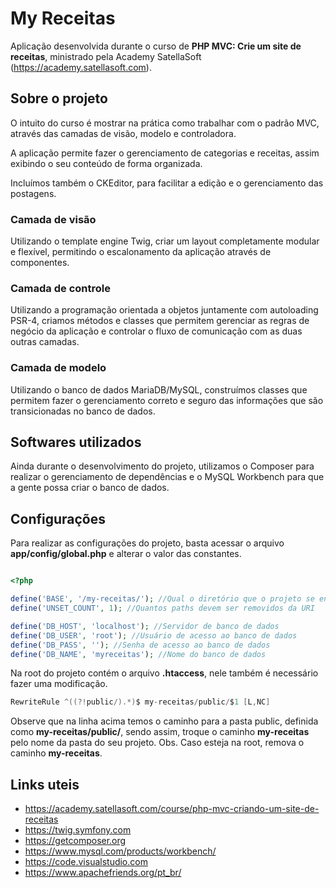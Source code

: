 # My Receitas

Aplicação desenvolvida durante o curso de **PHP MVC: Crie um site de receitas**, ministrado pela Academy SatellaSoft (https://academy.satellasoft.com).

## Sobre o projeto

O intuito do curso é mostrar na prática como trabalhar com o padrão MVC, através das camadas de visão, modelo e controladora.

A aplicação permite fazer o gerenciamento de categorias e receitas, assim exibindo o seu conteúdo de forma organizada.

Incluímos também o CKEditor, para facilitar a edição e o gerenciamento das postagens.

### Camada de visão

Utilizando o template engine Twig, criar um layout completamente modular e flexível, permitindo o escalonamento da aplicação através de componentes.

### Camada de controle

Utilizando a programação orientada a objetos juntamente com autoloading PSR-4, criamos métodos e classes que permitem gerenciar as regras de negócio da aplicação e controlar o fluxo de comunicação com as duas outras camadas.

### Camada de modelo

Utilizando o banco de dados MariaDB/MySQL, construímos classes que permitem fazer o gerenciamento correto e seguro das informações que são transicionadas no banco de dados.

## Softwares utilizados

Ainda durante o desenvolvimento do projeto, utilizamos o Composer para realizar o gerenciamento de dependências e o MySQL Workbench para que a gente possa criar o banco de dados.

## Configurações

Para realizar as configurações do projeto, basta acessar o arquivo **app/config/global.php** e alterar o valor das constantes.

```php

<?php

define('BASE', '/my-receitas/'); //Qual o diretório que o projeto se encontra
define('UNSET_COUNT', 1); //Quantos paths devem ser removidos da URI

define('DB_HOST', 'localhost'); //Servidor de banco de dados
define('DB_USER', 'root'); //Usuário de acesso ao banco de dados
define('DB_PASS', ''); //Senha de acesso ao banco de dados
define('DB_NAME', 'myreceitas'); //Nome do banco de dados
```

Na root do projeto contém o arquivo **.htaccess**, nele também é necessário fazer uma modificação.

```c
RewriteRule ^((?!public/).*)$ my-receitas/public/$1 [L,NC]
```

Observe que na linha acima temos o caminho para a pasta public, definida como **my-receitas/public/**, sendo assim, troque o caminho **my-receitas** pelo nome da pasta do seu projeto. Obs. Caso esteja na root, remova o caminho **my-receitas**.

## Links uteis

* https://academy.satellasoft.com/course/php-mvc-criando-um-site-de-receitas
* https://twig.symfony.com
* https://getcomposer.org
* https://www.mysql.com/products/workbench/
* https://code.visualstudio.com
* https://www.apachefriends.org/pt_br/
